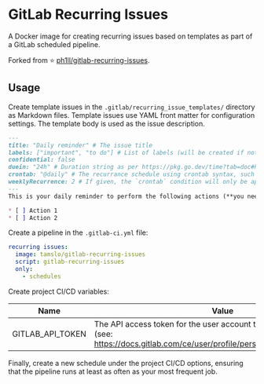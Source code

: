 # GitLab Recurring Issues

A Docker image for creating recurring issues based on templates as part of a GitLab scheduled pipeline.

Forked from ⭐ [ph1ll/gitlab-recurring-issues](https://github.com/ph1ll/gitlab-recurring-issues).

## Usage

Create template issues in the `.gitlab/recurring_issue_templates/` directory as Markdown files. Template issues use YAML front matter for configuration settings. The template body is used as the issue description.

```markdown
---
title: "Daily reminder" # The issue title
labels: ["important", "to do"] # List of labels (will be created if not present)
confidential: false
duein: "24h" # Duration string as per https://pkg.go.dev/time?tab=doc#ParseDuration (e.g "30m", "1h")
crontab: "@daily" # The recurrance schedule using crontab syntax, such as "*/30 * * * *", or a predefined value of @annually, @yearly, @monthly, @weekly, or @daily
weeklyRecurrence: 2 # If given, the `crontab` condition will only be applied to every n-th week (based on titles of present issues) 
---
This is your daily reminder to perform the following actions (**you need to give a description, otherwise parsing will fail**)

* [ ] Action 1
* [ ] Action 2
```

Create a pipeline in the `.gitlab-ci.yml` file:

```yaml
recurring issues:
  image: tamslo/gitlab-recurring-issues
  script: gitlab-recurring-issues
  only: 
    - schedules
```

Create project CI/CD variables:

| Name | Value |
| ---- | ----- |
| GITLAB_API_TOKEN | The API access token for the user account that will create the issues (see: https://docs.gitlab.com/ce/user/profile/personal_access_tokens.html) | 

Finally, create a new schedule under the project CI/CD options, ensuring that the pipeline runs at least as often as your most frequent job.
